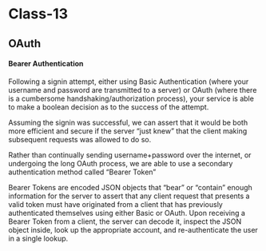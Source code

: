 # Class-13
## OAuth

#### Bearer Authentication

Following a signin attempt, either using Basic Authentication (where your username and password are transmitted to a server) or OAuth (where there is a cumbersome handshaking/authorization process), your service is able to make a boolean decision as to the success of the attempt.

Assuming the signin was successful, we can assert that it would be both more efficient and secure if the server “just knew” that the client making subsequent requests was allowed to do so.

Rather than continually sending username+password over the internet, or undergoing the long OAuth process, we are able to use a secondary authentication method called “Bearer Token”

Bearer Tokens are encoded JSON objects that “bear” or “contain” enough information for the server to assert that any client request that presents a valid token must have originated from a client that has previously authenticated themselves using either Basic or OAuth. Upon receiving a Bearer Token from a client, the server can decode it, inspect the JSON object inside, look up the appropriate account, and re-authenticate the user in a single lookup.